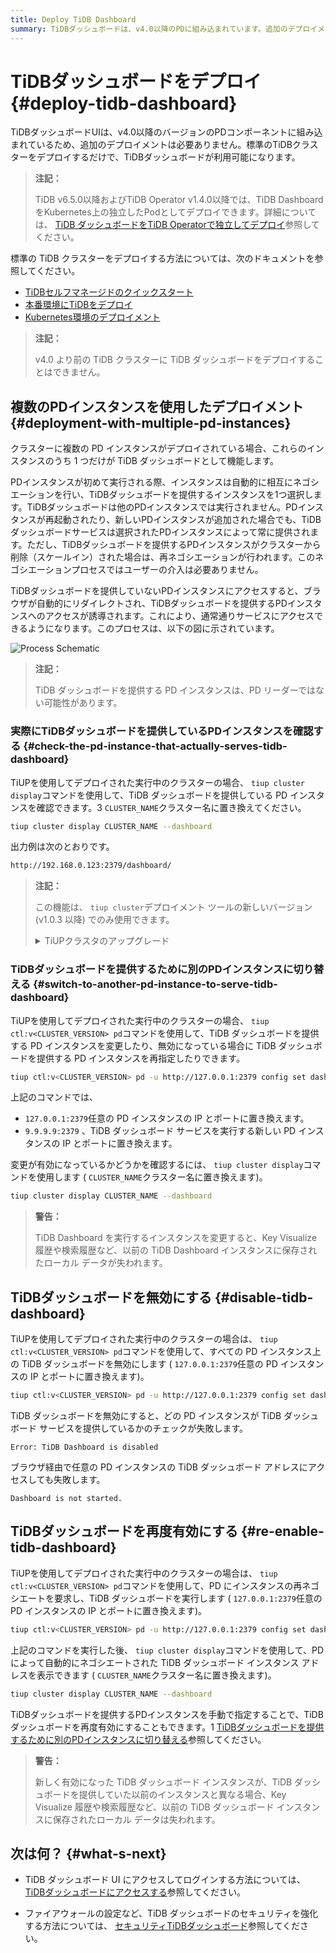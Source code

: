 ```yaml
---
title: Deploy TiDB Dashboard
summary: TiDBダッシュボードは、v4.0以降のPDに組み込まれています。追加のデプロイメントは不要です。Kubernetes上に独立してデプロイすることも可能です。複数のPDインスタンスがデプロイされている場合、ダッシュボードとして機能するのは1つだけです。「tiup cluster display」コマンドを使用して、ダッシュボードの機能を確認してください。ダッシュボードの無効化と有効化は「tiup ctl」コマンドを使用して行うことができます。
---
```


# TiDBダッシュボードをデプロイ {#deploy-tidb-dashboard}

TiDBダッシュボードUIは、v4.0以降のバージョンのPDコンポーネントに組み込まれているため、追加のデプロイメントは必要ありません。標準のTiDBクラスターをデプロイするだけで、TiDBダッシュボードが利用可能になります。

> **注記：**
>
> TiDB v6.5.0以降およびTiDB Operator v1.4.0以降では、TiDB DashboardをKubernetes上の独立したPodとしてデプロイできます。詳細については、 [TiDB ダッシュボードをTiDB Operatorで独立してデプロイ](https://docs.pingcap.com/tidb-in-kubernetes/dev/get-started#deploy-tidb-dashboard-independently)参照してください。

標準の TiDB クラスターをデプロイする方法については、次のドキュメントを参照してください。

-   [TiDBセルフマネージドのクイックスタート](/quick-start-with-tidb.md)
-   [本番環境にTiDBをデプロイ](/production-deployment-using-tiup.md)
-   [Kubernetes環境のデプロイメント](https://docs.pingcap.com/tidb-in-kubernetes/stable/access-dashboard)

> **注記：**
>
> v4.0 より前の TiDB クラスターに TiDB ダッシュボードをデプロイすることはできません。

## 複数のPDインスタンスを使用したデプロイメント {#deployment-with-multiple-pd-instances}

クラスターに複数の PD インスタンスがデプロイされている場合、これらのインスタンスのうち 1 つだけが TiDB ダッシュボードとして機能します。

PDインスタンスが初めて実行される際、インスタンスは自動的に相互にネゴシエーションを行い、TiDBダッシュボードを提供するインスタンスを1つ選択します。TiDBダッシュボードは他のPDインスタンスでは実行されません。PDインスタンスが再起動されたり、新しいPDインスタンスが追加された場合でも、TiDBダッシュボードサービスは選択されたPDインスタンスによって常に提供されます。ただし、TiDBダッシュボードを提供するPDインスタンスがクラスターから削除（スケールイン）された場合は、再ネゴシエーションが行われます。このネゴシエーションプロセスではユーザーの介入は必要ありません。

TiDBダッシュボードを提供していないPDインスタンスにアクセスすると、ブラウザが自動的にリダイレクトされ、TiDBダッシュボードを提供するPDインスタンスへのアクセスが誘導されます。これにより、通常通りサービスにアクセスできるようになります。このプロセスは、以下の図に示されています。

![Process Schematic](https://docs-download.pingcap.com/media/images/docs/dashboard/dashboard-ops-multiple-pd.png)

> **注記：**
>
> TiDB ダッシュボードを提供する PD インスタンスは、PD リーダーではない可能性があります。

### 実際にTiDBダッシュボードを提供しているPDインスタンスを確認する {#check-the-pd-instance-that-actually-serves-tidb-dashboard}

TiUPを使用してデプロイされた実行中のクラスターの場合、 `tiup cluster display`コマンドを使用して、TiDB ダッシュボードを提供している PD インスタンスを確認できます。3 `CLUSTER_NAME`クラスター名に置き換えてください。

```bash
tiup cluster display CLUSTER_NAME --dashboard
```

出力例は次のとおりです。

```bash
http://192.168.0.123:2379/dashboard/
```

> **注記：**
>
> この機能は、 `tiup cluster`デプロイメント ツールの新しいバージョン (v1.0.3 以降) でのみ使用できます。
>
> <details><summary>TiUPクラスタのアップグレード</summary>
>
> ```bash
> tiup update --self
> tiup update cluster --force
> ```
>
> </details>

### TiDBダッシュボードを提供するために別のPDインスタンスに切り替える {#switch-to-another-pd-instance-to-serve-tidb-dashboard}

TiUPを使用してデプロイされた実行中のクラスターの場合、 `tiup ctl:v<CLUSTER_VERSION> pd`コマンドを使用して、TiDB ダッシュボードを提供する PD インスタンスを変更したり、無効になっている場合に TiDB ダッシュボードを提供する PD インスタンスを再指定したりできます。

```bash
tiup ctl:v<CLUSTER_VERSION> pd -u http://127.0.0.1:2379 config set dashboard-address http://9.9.9.9:2379
```

上記のコマンドでは、

-   `127.0.0.1:2379`任意の PD インスタンスの IP とポートに置き換えます。
-   `9.9.9.9:2379` 、TiDB ダッシュボード サービスを実行する新しい PD インスタンスの IP とポートに置き換えます。

変更が有効になっているかどうかを確認するには、 `tiup cluster display`コマンドを使用します ( `CLUSTER_NAME`クラスター名に置き換えます)。

```bash
tiup cluster display CLUSTER_NAME --dashboard
```

> **警告：**
>
> TiDB Dashboard を実行するインスタンスを変更すると、Key Visualize 履歴や検索履歴など、以前の TiDB Dashboard インスタンスに保存されたローカル データが失われます。

## TiDBダッシュボードを無効にする {#disable-tidb-dashboard}

TiUPを使用してデプロイされた実行中のクラスターの場合は、 `tiup ctl:v<CLUSTER_VERSION> pd`コマンドを使用して、すべての PD インスタンス上の TiDB ダッシュボードを無効にします ( `127.0.0.1:2379`任意の PD インスタンスの IP とポートに置き換えます)。

```bash
tiup ctl:v<CLUSTER_VERSION> pd -u http://127.0.0.1:2379 config set dashboard-address none
```

TiDB ダッシュボードを無効にすると、どの PD インスタンスが TiDB ダッシュボード サービスを提供しているかのチェックが失敗します。

    Error: TiDB Dashboard is disabled

ブラウザ経由で任意の PD インスタンスの TiDB ダッシュボード アドレスにアクセスしても失敗します。

    Dashboard is not started.

## TiDBダッシュボードを再度有効にする {#re-enable-tidb-dashboard}

TiUPを使用してデプロイされた実行中のクラスターの場合は、 `tiup ctl:v<CLUSTER_VERSION> pd`コマンドを使用して、PD にインスタンスの再ネゴシエートを要求し、TiDB ダッシュボードを実行します ( `127.0.0.1:2379`任意の PD インスタンスの IP とポートに置き換えます)。

```bash
tiup ctl:v<CLUSTER_VERSION> pd -u http://127.0.0.1:2379 config set dashboard-address auto
```

上記のコマンドを実行した後、 `tiup cluster display`コマンドを使用して、PD によって自動的にネゴシエートされた TiDB ダッシュボード インスタンス アドレスを表示できます ( `CLUSTER_NAME`クラスター名に置き換えます)。

```bash
tiup cluster display CLUSTER_NAME --dashboard
```

TiDBダッシュボードを提供するPDインスタンスを手動で指定することで、TiDBダッシュボードを再度有効にすることもできます。1 [TiDBダッシュボードを提供するために別のPDインスタンスに切り替える](#switch-to-another-pd-instance-to-serve-tidb-dashboard)参照してください。

> **警告：**
>
> 新しく有効になった TiDB ダッシュボード インスタンスが、TiDB ダッシュボードを提供していた以前のインスタンスと異なる場合、Key Visualize 履歴や検索履歴など、以前の TiDB ダッシュボード インスタンスに保存されたローカル データは失われます。

## 次は何？ {#what-s-next}

-   TiDB ダッシュボード UI にアクセスしてログインする方法については、 [TiDBダッシュボードにアクセスする](/dashboard/dashboard-access.md)参照してください。

-   ファイアウォールの設定など、TiDB ダッシュボードのセキュリティを強化する方法については、 [セキュリティTiDBダッシュボード](/dashboard/dashboard-ops-security.md)参照してください。
